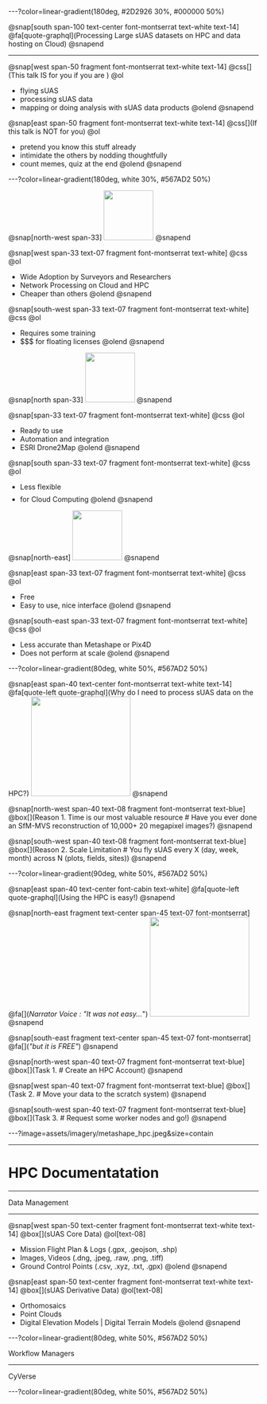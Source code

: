 ---?color=linear-gradient(180deg, #2D2926 30%, #000000 50%)

@snap[south span-100 text-center font-montserrat text-white text-14]
@fa[quote-graphql](Processing Large sUAS datasets on HPC and data hosting on Cloud)
@snapend

---

@snap[west span-50 fragment font-montserrat text-white text-14]
@css[](This talk IS for you if you are )
@ol
- flying sUAS 
- processing sUAS data
- mapping or doing analysis with sUAS data products
@olend
@snapend

@snap[east span-50 fragment font-montserrat text-white text-14]
@css[](If this talk is NOT for you)
@ol
- pretend you know this stuff already
- intimidate the others by nodding thoughtfully
- count memes, quiz at the end
@olend
@snapend

---?color=linear-gradient(180deg, white 30%, #567AD2 50%)

@snap[north-west span-33]
<img src="https://i.imgur.com/etrjhje.jpg" height="100">
@snapend

@snap[west span-33 text-07 fragment font-montserrat text-white]
@css[](Pros)
@ol
- Wide Adoption by Surveyors and Researchers
- Network Processing on Cloud and HPC
- Cheaper than others
@olend
@snapend

@snap[south-west span-33 text-07 fragment font-montserrat text-white]
@css[](Cons)
@ol
- Requires some training
- $$$ for floating licenses
@olend
@snapend

@snap[north span-33]
<img src="https://images.ctfassets.net/go54bjdzbrgi/1ingG3f6HsI6i2qIuYe2cc/f0b4a12cb3a7ba6df067577009d32c3f/Pix4D_LOGO_MAIN_1024.png" height="100">
@snapend

@snap[span-33 text-07 fragment font-montserrat text-white]
@css[](Pros)
@ol
- Ready to use
- Automation and integration
- ESRI Drone2Map
@olend
@snapend

@snap[south span-33 text-07 fragment font-montserrat text-white]
@css[](Cons)
@ol
- Less flexible
- $$$$ for Cloud Computing
@olend
@snapend

@snap[north-east]
<img src="https://static.wixstatic.com/media/c0136c_970bb6ac4fdc47aca453859e71abe7cc~mv2.png" height="100">
@snapend

@snap[east span-33 text-07 fragment font-montserrat text-white]
@css[](Pros)
@ol
- Free
- Easy to use, nice interface
@olend
@snapend

@snap[south-east span-33 text-07 fragment font-montserrat text-white]
@css[](Cons)
@ol
- Less accurate than Metashape or Pix4D
- Does not perform at scale 
@olend
@snapend

---?color=linear-gradient(80deg, white 50%, #567AD2 50%)

@snap[east span-40 text-center font-montserrat text-white text-14]
@fa[quote-left quote-graphql](Why do I need to process sUAS data on the HPC?)
<img src="https://polomania.hu/images/designs/tn_orig/PM01180/12639.png" height="200">
@snapend

@snap[north-west span-40 text-08 fragment font-montserrat text-blue]
@box[](Reason 1. Time is our most valuable resource # Have you ever done an SfM-MVS reconstruction of 10,000+ 20 megapixel images?)
@snapend

@snap[south-west span-40 text-08 fragment font-montserrat text-blue]
@box[](Reason 2. Scale Limitation # You fly sUAS every X (day, week, month) across N (plots, fields, sites))
@snapend

---?color=linear-gradient(90deg, white 50%, #567AD2 50%)

@snap[east span-40 text-center font-cabin text-white]
@fa[quote-left quote-graphql](Using the HPC is easy!)
@snapend

@snap[north-east fragment text-center span-45 text-07 font-montserrat]
@fa[](*Narrator Voice : "It was not easy...*")
<img src="https://media.giphy.com/media/3oriNNwSR4ET5zd0xq/giphy.gif" height="200">
@snapend

@snap[south-east fragment text-center span-45 text-07 font-montserrat]
@fa[](*"but it is _FREE_"*)
@snapend

@snap[north-west span-40 text-07 fragment font-montserrat text-blue]
@box[](Task 1. # Create an HPC Account)
@snapend

@snap[west span-40 text-07 fragment font-montserrat text-blue]
@box[](Task 2.  # Move your data to the scratch system)
@snapend

@snap[south-west span-40 text-07 fragment font-montserrat text-blue]
@box[](Task 3. # Request some worker nodes and go!)
@snapend

---?image=assets/imagery/metashape_hpc.jpeg&size=contain

---

# HPC Documentatation

---

Data Management

---

@snap[west span-50 text-center fragment font-montserrat text-white text-14]
@box[](sUAS Core Data)
@ol[text-08]
- Mission Flight Plan & Logs (.gpx, .geojson, .shp)
- Images, Videos (.dng, .jpeg, .raw, .png, .tiff)
- Ground Control Points (.csv, .xyz, .txt, .gpx)
@olend
@snapend

@snap[east span-50 text-center fragment font-montserrat text-white text-14]
@box[](sUAS Derivative Data)
@ol[text-08]
- Orthomosaics 
- Point Clouds
- Digital Elevation Models | Digital Terrain Models
@olend
@snapend

---?color=linear-gradient(80deg, white 50%, #567AD2 50%)

Workflow Managers

---

CyVerse

---?color=linear-gradient(80deg, white 50%, #567AD2 50%)
